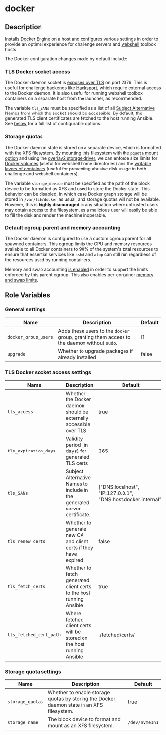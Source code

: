 # docker

## Description

Installs [Docker Engine](https://docs.docker.com/engine/) on a host and configures various settings
in order to provide an optimal experience for challenge servers and
[webshell](https://github.com/picoCTF/webshell) toolbox hosts.

The Docker configuration changes made by default include:

### TLS Docker socket access

The Docker daemon socket is [exposed over
TLS](https://docs.docker.com/engine/security/protect-access/#use-tls-https-to-protect-the-docker-daemon-socket)
on port 2376. This is useful for challenge backends like
[Hacksport](https://github.com/picoCTF/hacksport), which require external access to the Docker
daemon. It is also useful for running webshell toolbox containers on a separate host from the
launcher, as recommended.

The variable `tls_SANs` must be specified as a list of all [Subject Alternative
Names](https://en.wikipedia.org/wiki/Subject_Alternative_Name) from which the socket should be
accessible. By default, the generated TLS client certificates are fetched to the host running
Ansible. See [below](#tls-docker-socket-access-settings) for a full list of configurable options.

### Storage quotas

The Docker daemon state is stored on a separate device, which is formatted with the
[XFS](https://en.wikipedia.org/wiki/XFS) filesystem. By mounting this filesystem with the [`pquota`
mount
option](https://access.redhat.com/documentation/en-us/red_hat_enterprise_linux/7/html/storage_administration_guide/xfsquota)
and using the [overlay2 storage
driver](https://docs.docker.com/engine/reference/commandline/dockerd/#daemon-storage-driver), we can
enforce size limits for [Docker volumes](https://github.com/moby/moby/pull/41330) (useful for
webshell home directories) and the [writable layers of
containers](https://github.com/moby/moby/pull/24771) (useful for preventing abusive disk usage in
both challenge and webshell containers).

The variable `storage_device` must be specified as the path of the block device to be formatted as
XFS and used to store the Docker state. This behavior can be disabled, in which case Docker graph
storage will be stored in `/var/lib/docker` as usual, and storage quotas will not be available.
However, this is **highly discouraged** in any situation where untrusted users may obtain access to
the filesystem, as a malicious user will easily be able to fill the disk and render the machine
inoperable.

### Default cgroup parent and memory accounting

The Docker daemon is configured to use a custom cgroup parent for all spawned containers. This
cgroup limits the CPU and memory resources available to all Docker containers to 90% of the system's
total resources to ensure that essential services like `sshd` and `atop` can still run regardless of
the resources used by running containers.

Memory and swap accounting [is
enabled](https://docs.docker.com/engine/install/linux-postinstall/#your-kernel-does-not-support-cgroup-swap-limit-capabilities)
in order to support the limits enforced by this parent cgroup. This also enables per-container
[memory and swap limits](https://docs.docker.com/config/containers/resource_constraints/#memory).

## Role Variables

### General settings

| Name | Description | Default |
| --- | --- | --- |
| `docker_group_users` | Adds these users to the `docker` group, granting them access to the daemon without `sudo`. | [] |
| `upgrade` | Whether to upgrade packages if already installed | false |

### TLS Docker socket access settings

| Name | Description | Default |
| --- | --- | --- |
| `tls_access` | Whether the Docker daemon should be externally accessible over TLS | true |
| `tls_expiration_days` | Validity period (in days) for generated TLS certs | 365 |
| `tls_SANs` | Subject Alternative Names to include in the generated server certificate. | ["DNS:localhost", "IP:127.0.0.1", "DNS:host.docker.internal"] |
| `tls_renew_certs` | Whether to generate new CA and client certs if they have expired | false |
| `tls_fetch_certs` | Whether to fetch generated client certs to the host running Ansible | true |
| `tls_fetched_cert_path` | Where fetched client certs will be stored on the host running Ansible | ./fetched/certs/ |

### Storage quota settings

| Name | Description | Default |
| --- | --- | --- |
| `storage_quotas` | Whether to enable storage quotas by storing the Docker daemon state in an XFS filesystem. | true |
| `storage_name` | The block device to format and mount as an XFS filesystem. | `/dev/nvme1n1` |
